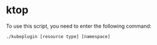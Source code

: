 # ktop
To use this script, you need to enter the following command:
```conosle
./kubeplugin [resource type] [namespace]
```